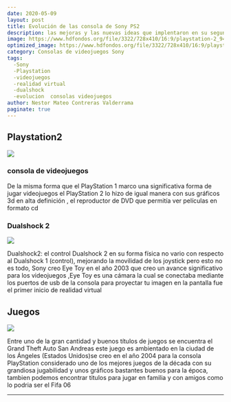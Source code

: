 ```yaml
---
date: 2020-05-09
layout: post
title: Evolución de las consola de Sony PS2
description: las mejoras y las nuevas ideas que implentaron en su segunda generación de consolas  
image: https://www.hdfondos.org/file/3322/728x410/16:9/playstation-2_945348919.jpg
optimized_image: https://www.hdfondos.org/file/3322/728x410/16:9/playstation-2_945348919.jpg
category: Consolas de videojuegos Sony 
tags:
  -Sony
  -Playstation 
  -videojuegos
  -realidad virtual
  -dualshock
  -evolucion  consolas videojuegos
author: Nestor Mateo Contreras Valderrama
paginate: true
---
```

## Playstation2 
![](https://psmedia.playstation.com/is/image/psmedia/ps2-hardware-two-column-01-ps4-eu-18nov15?$TwoColumn_Image$)
### consola de videojuegos
De la misma forma que el PlayStation 1 marco una significativa forma de jugar videojuegos el PlayStation 2 lo hizo de igual manera con sus gráficos 3d en alta definición , el reproductor de DVD que permitía ver películas en formato cd
### Dualshock 2
![](https://videogame.brando.com/prod_img/zoom/ps2eyetoy3_B.jpg)

Dualshock2:
el control Dualshock 2 en su forma física no vario con respecto al Dualshock 1 (control),  mejorando la movilidad de los joystick pero esto no es todo, Sony creo Eye Toy en el año 2003 que creo un avance significativo para los videojuegos ,Eye Toy es una cámara la cual se conectaba mediante los puertos de usb de la consola  para proyectar tu imagen en la pantalla fue el primer inicio de realidad virtual  
## Juegos
![](https://cdn.computerhoy.com/sites/navi.axelspringer.es/public/media/image/2018/06/gta-san-andreas.jpg)

Entre uno de la gran cantidad y buenos títulos de juegos se encuentra el Grand Theft Auto  San Andreas este juego es ambientado en la ciudad de los Ángeles (Estados Unidos)se creo en el año 2004 para la consola PlayStation considerado uno de los mejores juegos de la década con su grandiosa jugabilidad y unos gráficos bastantes buenos para la época, tambien podemos encontrar titulos para jugar en familia  y con amigos como lo podria ser el Fifa 06


---
